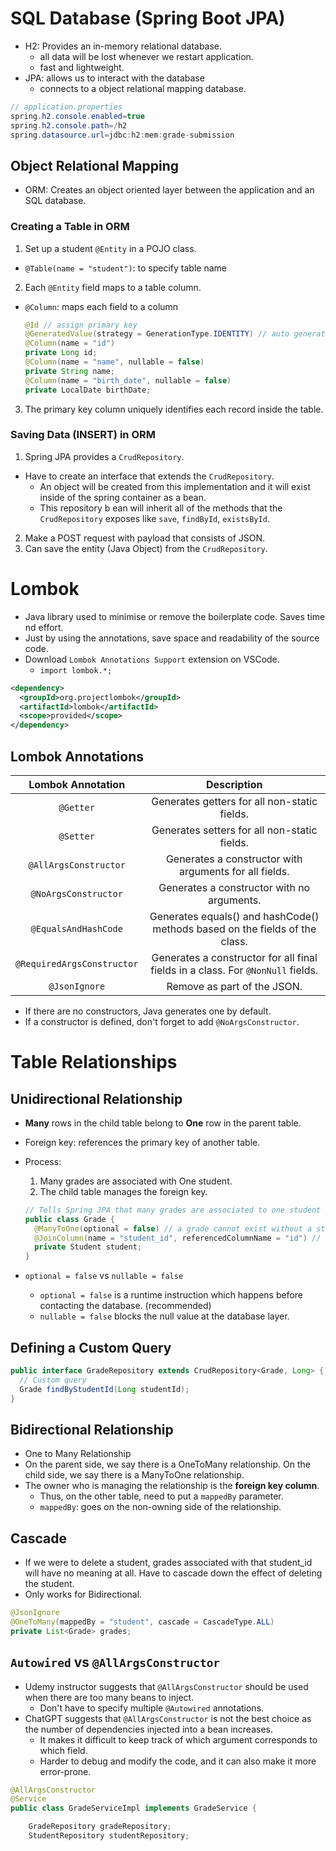 # SQL Database (Spring Boot JPA)

- H2: Provides an in-memory relational database.
  - all data will be lost whenever we restart application.
  - fast and lightweight.
- JPA: allows us to interact with the database
  - connects to a object relational mapping database.

```java
// application.properties
spring.h2.console.enabled=true
spring.h2.console.path=/h2
spring.datasource.url=jdbc:h2:mem:grade-submission
```

## Object Relational Mapping

- ORM: Creates an object oriented layer between the application and an SQL database.

### Creating a Table in ORM

1. Set up a student `@Entity` in a POJO class.

- `@Table(name = "student")`: to specify table name

2. Each `@Entity` field maps to a table column.

- `@Column`: maps each field to a column
  ```java
  @Id // assign primary key
  @GeneratedValue(strategy = GenerationType.IDENTITY) // auto generation (increment) of id
  @Column(name = "id")
  private Long id;
  @Column(name = "name", nullable = false)
  private String name;
  @Column(name = "birth_date", nullable = false)
  private LocalDate birthDate;
  ```

3. The primary key column uniquely identifies each record inside the table.

### Saving Data (INSERT) in ORM

1. Spring JPA provides a `CrudRepository`.

- Have to create an interface that extends the `CrudRepository`.
  - An object will be created from this implementation and it will exist inside of the spring container as a bean.
  - This repository b ean will inherit all of the methods that the `CrudRepository` exposes like `save`, `findById`, `existsById`.

2. Make a POST request with payload that consists of JSON.
3. Can save the entity (Java Object) from the `CrudRepository`.

# Lombok

- Java library used to minimise or remove the boilerplate code. Saves time nd effort.
- Just by using the annotations, save space and readability of the source code.
- Download `Lombok Annotations Support` extension on VSCode.
  - `import lombok.*;`

```xml
<dependency>
  <groupId>org.projectlombok</groupId>
  <artifactId>lombok</artifactId>
  <scope>provided</scope>
</dependency>
```

## Lombok Annotations

|     Lombok Annotation      |                                   Description                                   |
| :------------------------: | :-----------------------------------------------------------------------------: |
|         `@Getter`          |                  Generates getters for all non-static fields.                   |
|         `@Setter`          |                  Generates setters for all non-static fields.                   |
|   `@AllArgsConstructor`    |             Generates a constructor with arguments for all fields.              |
|    `@NoArgsConstructor`    |                   Generates a constructor with no arguments.                    |
|    `@EqualsAndHashCode`    |   Generates equals() and hashCode() methods based on the fields of the class.   |
| `@RequiredArgsConstructor` | Generates a constructor for all final fields in a class. For `@NonNull` fields. |
|       `@JsonIgnore`        |                           Remove as part of the JSON.                           |

- If there are no constructors, Java generates one by default.
- If a constructor is defined, don't forget to add `@NoArgsConstructor`.

# Table Relationships

## Unidirectional Relationship

- **Many** rows in the child table belong to **One** row in the parent table.
- Foreign key: references the primary key of another table.
- Process:

  1. Many grades are associated with One student.
  2. The child table manages the foreign key.

  ```java
  // Tells Spring JPA that many grades are associated to one student
  public class Grade {
    @ManyToOne(optional = false) // a grade cannot exist without a student
    @JoinColumn(name = "student_id", referencedColumnName = "id") // define a foreign key column that joins 2 separate tables
    private Student student;
  }
  ```

- `optional = false` vs `nullable = false`
  - `optional = false` is a runtime instruction which happens before contacting the database. (recommended)
  - `nullable = false` blocks the null value at the database layer.

## Defining a Custom Query

```java
public interface GradeRepository extends CrudRepository<Grade, Long> {
  // Custom query
  Grade findByStudentId(Long studentId);
}
```

## Bidirectional Relationship

- One to Many Relationship
- On the parent side, we say there is a OneToMany relationship. On the child side, we say there is a ManyToOne relationship.
- The owner who is managing the relationship is the **foreign key column**.
  - Thus, on the other table, need to put a `mappedBy` parameter.
  - `mappedBy`: goes on the non-owning side of the relationship.

## Cascade

- If we were to delete a student, grades associated with that student_id will have no meaning at all. Have to cascade down the effect of deleting the student.
- Only works for Bidirectional.

```java
@JsonIgnore
@OneToMany(mappedBy = "student", cascade = CascadeType.ALL)
private List<Grade> grades;
```

## `Autowired` vs `@AllArgsConstructor`

- Udemy instructor suggests that `@AllArgsConstructor` should be used when there are too many beans to inject.
  - Don't have to specify multiple `@Autowired` annotations.
- ChatGPT suggests that `@AllArgsConstructor` is not the best choice as the number of dependencies injected into a bean increases.
  - It makes it difficult to keep track of which argument corresponds to which field.
  - Harder to debug and modify the code, and it can also make it more error-prone.

```java
@AllArgsConstructor
@Service
public class GradeServiceImpl implements GradeService {

    GradeRepository gradeRepository;
    StudentRepository studentRepository;
```
